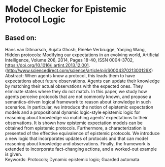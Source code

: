 # Model Checker for Epistemic Protocol Logic

## Based on:  
Hans van Ditmarsch, Sujata Ghosh, Rineke Verbrugge, Yanjing Wang, Hidden protocols: Modifying our expectations in an evolving world, Artificial Intelligence, Volume 208, 2014, Pages 18-40, ISSN 0004-3702, https://doi.org/10.1016/j.artint.2013.12.001.
(http://www.sciencedirect.com/science/article/pii/S000437021300129X)  
Abstract: When agents know a protocol, this leads them to have expectations about future observations. Agents can update their knowledge by matching their actual observations with the expected ones. They eliminate states where they do not match. In this paper, we study how agents perceive protocols that are not commonly known, and propose a semantics-driven logical framework to reason about knowledge in such scenarios. In particular, we introduce the notion of epistemic expectation models and a propositional dynamic logic-style epistemic logic for reasoning about knowledge via matching agentsʼ expectations to their observations. It is shown how epistemic expectation models can be obtained from epistemic protocols. Furthermore, a characterization is presented of the effective equivalence of epistemic protocols. We introduce a new logic that incorporates updates of protocols and that can model reasoning about knowledge and observations. Finally, the framework is extended to incorporate fact-changing actions, and a worked-out example is given.  
Keywords: Protocols; Dynamic epistemic logic; Guarded automata
